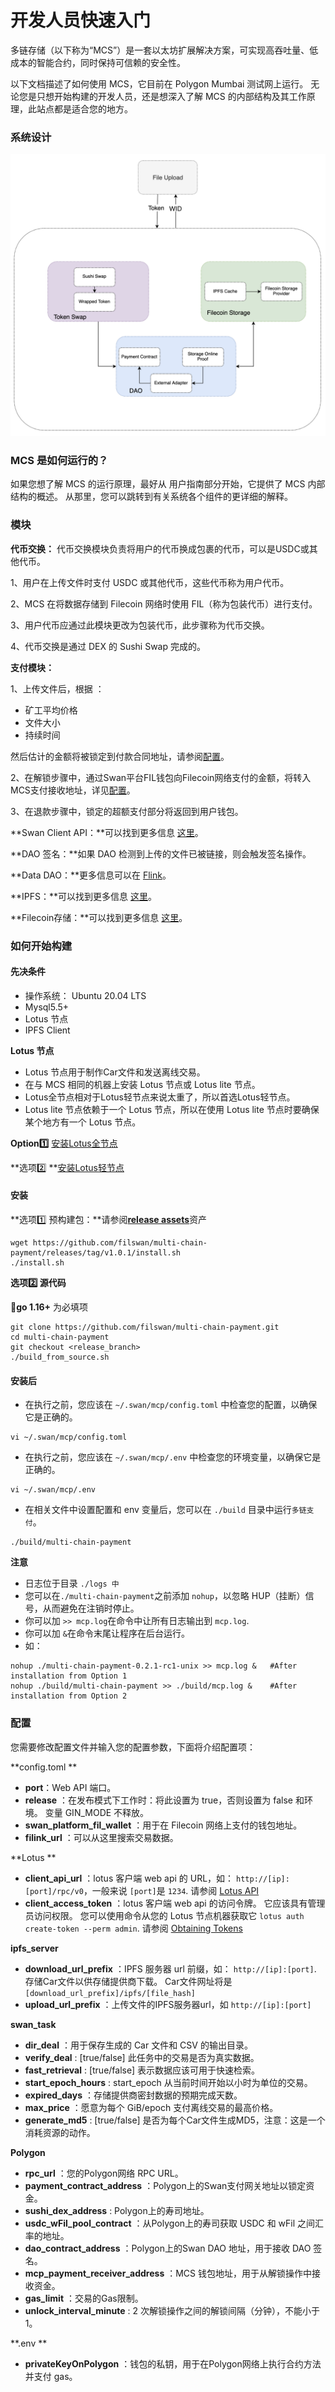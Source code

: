 # 开发人员快速入门

多链存储（以下称为“MCS”）是一套以太坊扩展解决方案，可实现高吞吐量、低成本的智能合约，同时保持可信赖的安全性。

以下文档描述了如何使用 MCS，它目前在 Polygon Mumbai 测试网上运行。 无论您是只想开始构建的开发人员，还是想深入了解 MCS 的内部结构及其工作原理，此站点都是适合您的地方。

### 系统设计 <a href="#xi-tong-she-ji" id="xi-tong-she-ji"></a>

![](../../.gitbook/assets/WID.png)

### MCS 是如何运行的？ <a href="#mcs-shi-ru-he-yun-hang-de" id="mcs-shi-ru-he-yun-hang-de"></a>

如果您想了解 MCS 的运行原理，最好从 用户指南部分开始，它提供了 MCS 内部结构的概述。 从那里，您可以跳转到有关系统各个组件的更详细的解释。

### 模块 <a href="#mo-kuai" id="mo-kuai"></a>

**代币交换：** 代币交换模块负责将用户的代币换成包裹的代币，可以是USDC或其他代币。

1、用户在上传文件时支付 USDC 或其他代币，这些代币称为用户代币。

2、MCS 在将数据存储到 Filecoin 网络时使用 FIL（称为包装代币）进行支付。

3、用户代币应通过此模块更改为包装代币，此步骤称为代币交换。

4、代币交换是通过 DEX 的 Sushi Swap 完成的。

**支付模块：**

1、上传文件后，根据 ：

* 矿工平均价格
* 文件大小
* 持续时间

然后估计的金额将被锁定到付款合同地址，请参阅[配置](https://github.com/filswan/multi-chain-payment#Configuration)。

2、在解锁步骤中，通过Swan平台FIL钱包向Filecoin网络支付的金额，将转入MCS支付接收地址，详见[配置](https://github.com/filswan/multi-chain-payment#Configuration)。

3、在退款步骤中，锁定的超额支付部分将返回到用户钱包。

\*\*Swan Client API：\*\*可以找到更多信息 [这里](https://github.com/filswan/go-swan-client)。

\*\*DAO 签名：\*\*如果 DAO 检测到上传的文件已被链接，则会触发签名操作。

\*\*Data DAO：\*\*更多信息可以在 [Flink](https://github.com/filswan/flink)。

\*\*IPFS：\*\*可以找到更多信息 [这里](https://docs.ipfs.io/)。

\*\*Filecoin存储：\*\*可以找到更多信息 [这里](https://lotus.filecoin.io/docs/set-up/install/)。

### 如何开始构建 <a href="#ru-he-kai-shi-gou-jian" id="ru-he-kai-shi-gou-jian"></a>

#### 先决条件 <a href="#xian-jue-tiao-jian" id="xian-jue-tiao-jian"></a>

* 操作系统： Ubuntu 20.04 LTS
* Mysql5.5+
* Lotus 节点
* IPFS Client

**Lotus 节点**

* Lotus 节点用于制作Car文件和发送离线交易。
* 在与 MCS 相同的机器上安装 Lotus 节点或 Lotus lite 节点。
* Lotus全节点相对于Lotus轻节点来说太重了，所以首选Lotus轻节点。
* Lotus lite 节点依赖于一个 Lotus 节点，所以在使用 Lotus lite 节点时要确保某个地方有一个 Lotus 节点。

**Option1️⃣** [安装Lotus全节点](https://lotus.filecoin.io/docs/set-up/install/)

\*\*选项2️⃣ \*\*[安装Lotus轻节点](https://lotus.filecoin.io/docs/set-up/lotus-lite/#amd-and-intel-based-computers)

#### 安装 <a href="#an-zhuang" id="an-zhuang"></a>

\*\*选项1️⃣ 预构建包：\*\*请参阅[**release assets**](https://github.com/filswan/multi-chain-payment/releases)资产

```shell
wget https://github.com/filswan/multi-chain-payment/releases/tag/v1.0.1/install.sh
./install.sh
```

**选项2️⃣ 源代码**

🔔**go 1.16+** 为必填项

```shell
git clone https://github.com/filswan/multi-chain-payment.git
cd multi-chain-payment
git checkout <release_branch>
./build_from_source.sh
```

#### 安装后 <a href="#an-zhuang-hou" id="an-zhuang-hou"></a>

* 在执行之前，您应该在 `~/.swan/mcp/config.toml` 中检查您的配置，以确保它是正确的。

```shell
vi ~/.swan/mcp/config.toml
```

* 在执行之前，您应该在 `~/.swan/mcp/.env` 中检查您的环境变量，以确保它是正确的。

```shell
vi ~/.swan/mcp/.env
```

* 在相关文件中设置配置和 env 变量后，您可以在 `./build` 目录中运行`多链支付`。

```shell
./build/multi-chain-payment
```

**注意**

* 日志位于目录 `./logs 中`
* 您可以在`./multi-chain-payment`之前添加 `nohup`，以忽略 HUP（挂断）信号，从而避免在注销时停止。
* 你可以加 `>> mcp.log`在命令中让所有日志输出到 `mcp.log`.
* 你可以加 `&`在命令末尾让程序在后台运行。
* 如：

```shell
nohup ./multi-chain-payment-0.2.1-rc1-unix >> mcp.log &   #After installation from Option 1
nohup ./build/multi-chain-payment >> ./build/mcp.log &    #After installation from Option 2
```

### 配置 <a href="#pei-zhi" id="pei-zhi"></a>

您需要修改配置文件并输入您的配置参数，下面将介绍配置项：

\*\*config.toml \*\*

* **port**：Web API 端口。
* **release** ：在发布模式下工作时：将此设置为 true，否则设置为 false 和环境。 变量 GIN\_MODE 不释放。
* **swan\_platform\_fil\_wallet** ：用于在 Filecoin 网络上支付的钱包地址。
* **filink\_url** ：可以从这里搜索交易数据。

\*\*Lotus \*\*

* **client\_api\_url** ：lotus 客户端 web api 的 URL，如： `http://[ip]:[port]/rpc/v0`，一般来说 `[port]`是 `1234`. 请参阅 [Lotus API](https://docs.filecoin.io/reference/lotus-api/#features)
* **client\_access\_token** ：lotus 客户端 web api 的访问令牌。 它应该具有管理员访问权限。 您可以使用命令从您的 Lotus 节点机器获取它 `lotus auth create-token --perm admin`. 请参阅 [Obtaining Tokens](https://docs.filecoin.io/build/lotus/api-tokens/#obtaining-tokens)

**ipfs\_server**

* **download\_url\_prefix** ：IPFS 服务器 url 前缀，如： `http://[ip]:[port]`. 存储Car文件以供存储提供商下载。 Car文件网址将是 `[download_url_prefix]/ipfs/[file_hash]`
* **upload\_url\_prefix** ：上传文件的IPFS服务器url，如 `http://[ip]:[port]`

**swan\_task**

* **dir\_deal** ：用于保存生成的 Car 文件和 CSV 的输出目录。
* **verify\_deal** : \[true/false] 此任务中的交易是否为真实数据。
* **fast\_retrieval** : \[true/false] 表示数据应该可用于快速检索。
* **start\_epoch\_hours** : start\_epoch 从当前时间开始以小时为单位的交易。
* **expired\_days** ：存储提供商密封数据的预期完成天数。
* **max\_price** ：愿意为每个 GiB/epoch 支付离线交易的最高价格。
* **generate\_md5** : \[true/false] 是否为每个Car文件生成MD5，注意：这是一个消耗资源的动作。

**Polygon**

* **rpc\_url** ：您的Polygon网络 RPC URL。
* **payment\_contract\_address** ：Polygon上的Swan支付网关地址以锁定资金。
* **sushi\_dex\_address** : Polygon上的寿司地址。
* **usdc\_wFil\_pool\_contract** ：从Polygon上的寿司获取 USDC 和 wFil 之间汇率的地址。
* **dao\_contract\_address** ：Polygon上的Swan DAO 地址，用于接收 DAO 签名。
* **mcp\_payment\_receiver\_address** ：MCS 钱包地址，用于从解锁操作中接收资金。
* **gas\_limit** ：交易的Gas限制。
* **unlock\_interval\_minute** : 2 次解锁操作之间的解锁间隔（分钟），不能小于 1。

\*\*.env \*\*

* **privateKeyOnPolygon** ：钱包的私钥，用于在Polygon网络上执行合约方法并支付 gas。



### &#x20;<a href="#setup-local-geth-and-rollup-blockchain" id="setup-local-geth-and-rollup-blockchain"></a>

### &#x20;<a href="#hello-arbitrum" id="hello-arbitrum"></a>
